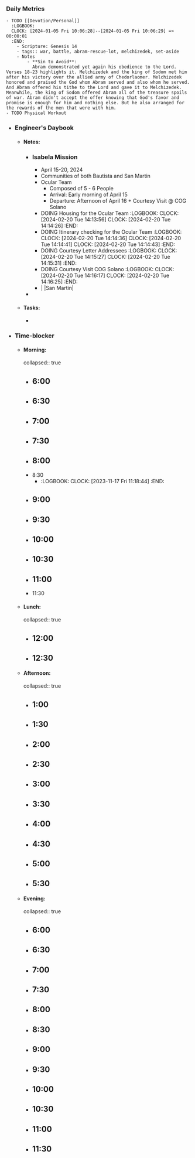 ### Daily Metrics
	- TODO [[Devotion/Personal]]
	  :LOGBOOK:
	  CLOCK: [2024-01-05 Fri 10:06:28]--[2024-01-05 Fri 10:06:29] =>  00:00:01
	  :END:
		- Scripture: Genesis 14
		- tags:: war, battle, abram-rescue-lot, melchizedek, set-aside
		- Notes
			- **Sin to Avoid**:
			  Abram demonstrated yet again his obedience to the Lord. Verses 18-23 highlights it. Melchizedek and the king of Sodom met him after his victory over the allied army of Chedorlaomer. Melchizedek honored and praised the God whom Abram served and also whom he served. And Abram offered his tithe to the Lord and gave it to Melchizedek. Meanwhile, the king of Sodom offered Abram all of the treasure spoils of war. Abram didn't accept the offer knowing that God's favor and promise is enough for him and nothing else. But he also arranged for the rewards of the men that were with him.
	- TODO Physical Workout
- ### Engineer's Daybook
	- #### Notes:
		- ### Isabela Mission
			- April 15-20, 2024
			- Communities of both Bautista and San Martin
			- Ocular Team
				- Composed of 5 - 6 People
				- Arrival: Early morning of April 15
				- Departure: Afternoon of April 16 + Courtesy Visit @ COG Solano
			- DOING Housing for the Ocular Team
			  :LOGBOOK:
			  CLOCK: [2024-02-20 Tue 14:13:56]
			  CLOCK: [2024-02-20 Tue 14:14:26]
			  :END:
			- DOING Itinerary checking for the Ocular Team
			  :LOGBOOK:
			  CLOCK: [2024-02-20 Tue 14:14:36]
			  CLOCK: [2024-02-20 Tue 14:14:41]
			  CLOCK: [2024-02-20 Tue 14:14:43]
			  :END:
			- DOING Courtesy Letter Addressees
			  :LOGBOOK:
			  CLOCK: [2024-02-20 Tue 14:15:27]
			  CLOCK: [2024-02-20 Tue 14:15:31]
			  :END:
			- DOING Courtesy Visit COG Solano
			  :LOGBOOK:
			  CLOCK: [2024-02-20 Tue 14:16:17]
			  CLOCK: [2024-02-20 Tue 14:16:25]
			  :END:
			- | |San Martin|
		-
	- #### Tasks:
		-
- ### Time-blocker
	- #### Morning:
	  collapsed:: true
		- 6:00
			-
		- 6:30
			-
		- 7:00
			-
		- 7:30
			-
		- 8:00
			-
		- 8:30
			- :LOGBOOK:
			  CLOCK: [2023-11-17 Fri 11:18:44]
			  :END:
		- 9:00
			-
		- 9:30
			-
		- 10:00
			-
		- 10:30
			-
		- 11:00
			-
		- 11:30
	- #### Lunch:
	  collapsed:: true
		- 12:00
			-
		- 12:30
			-
	- #### Afternoon:
	  collapsed:: true
		- 1:00
			-
		- 1:30
			-
		- 2:00
			-
		- 2:30
			-
		- 3:00
			-
		- 3:30
			-
		- 4:00
			-
		- 4:30
			-
		- 5:00
			-
		- 5:30
			-
	- #### Evening:
	  collapsed:: true
		- 6:00
			-
		- 6:30
			-
		- 7:00
			-
		- 7:30
			-
		- 8:00
			-
		- 8:30
			-
		- 9:00
			-
		- 9:30
			-
		- 10:00
			-
		- 10:30
			-
		- 11:00
			-
		- 11:30
			-